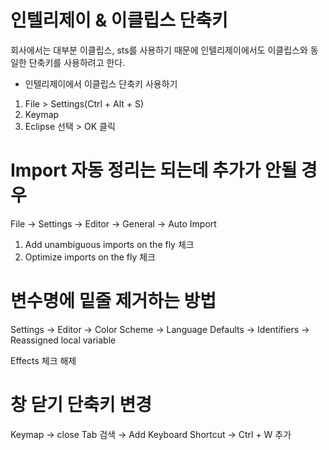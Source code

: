 # 인텔리제이 & 이클립스 단축키
회사에서는 대부분 이클립스, sts를 사용하기 때문에 인텔리제이에서도 이클립스와 동일한 단축키를 사용하려고 한다.

- 인텔리제이에서 이클립스 단축키 사용하기
1. File > Settings(Ctrl + Alt + S)
2. Keymap
3. Eclipse 선택 > OK 클릭

# Import 자동 정리는 되는데 추가가 안될 경우

File → Settings → Editor → General → Auto Import

1. Add unambiguous imports on the fly 체크
2. Optimize imports on the fly 체크

# 변수명에 밑줄 제거하는 방법

Settings → Editor → Color Scheme → Language Defaults → Identifiers → Reassigned local variable

Effects 체크 해제

# 창 닫기 단축키 변경 

Keymap → close Tab 검색 → Add Keyboard Shortcut → Ctrl + W 추가

